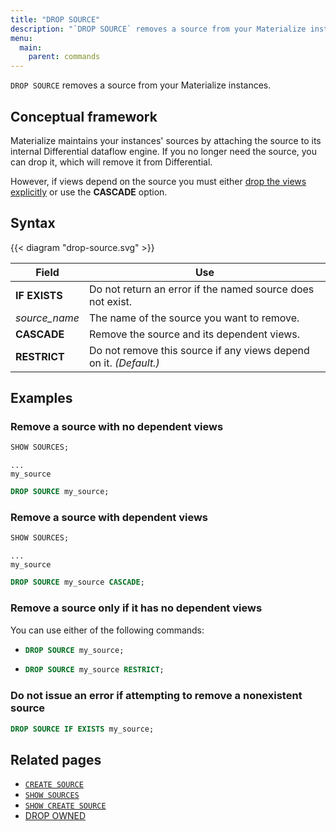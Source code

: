 ```yaml
---
title: "DROP SOURCE"
description: "`DROP SOURCE` removes a source from your Materialize instances."
menu:
  main:
    parent: commands
---
```


`DROP SOURCE` removes a source from your Materialize instances.

## Conceptual framework

Materialize maintains your instances' sources by attaching the source to its
internal Differential dataflow engine. If you no longer need the source, you can
drop it, which will remove it from Differential.

However, if views depend on the source you must either [drop the views
explicitly](../drop-view) or use the **CASCADE** option.

## Syntax

{{< diagram "drop-source.svg" >}}

Field | Use
------|-----
**IF EXISTS** | Do not return an error if the named source does not exist.
_source&lowbar;name_ | The name of the source you want to remove.
**CASCADE** | Remove the source and its dependent views.
**RESTRICT** | Do not remove this source if any views depend on it. _(Default.)_

## Examples

### Remove a source with no dependent views

```sql
SHOW SOURCES;
```
```nofmt
...
my_source
```
```sql
DROP SOURCE my_source;
```

### Remove a source with dependent views

```sql
SHOW SOURCES;
```
```nofmt
...
my_source
```
```sql
DROP SOURCE my_source CASCADE;
```

### Remove a source only if it has no dependent views

You can use either of the following commands:

- ```sql
  DROP SOURCE my_source;
  ```
- ```sql
  DROP SOURCE my_source RESTRICT;
  ```

### Do not issue an error if attempting to remove a nonexistent source

```sql
DROP SOURCE IF EXISTS my_source;
```

## Related pages

- [`CREATE SOURCE`](../create-source)
- [`SHOW SOURCES`](../show-sources)
- [`SHOW CREATE SOURCE`](../show-create-source)
- [DROP OWNED](../drop-owned)
